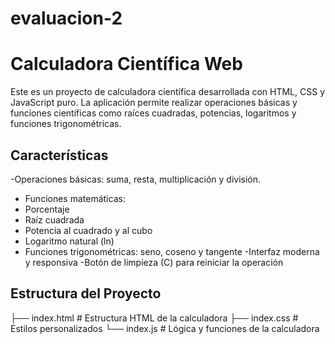 # evaluacion-2

# Calculadora Científica Web

Este es un proyecto de calculadora científica desarrollada con HTML, CSS y JavaScript puro. La aplicación permite realizar operaciones básicas y funciones científicas como raíces cuadradas, potencias, logaritmos y funciones trigonométricas.

## Características

  -Operaciones básicas: suma, resta, multiplicación y división.
  - Funciones matemáticas:
  - Porcentaje
  - Raíz cuadrada
  - Potencia al cuadrado y al cubo
  - Logaritmo natural (ln)
  - Funciones trigonométricas: seno, coseno y tangente
  -Interfaz moderna y responsiva
  -Botón de limpieza (C) para reiniciar la operación

## Estructura del Proyecto
├── index.html # Estructura HTML de la calculadora
├── index.css # Estilos personalizados
└── index.js # Lógica y funciones de la calculadora



